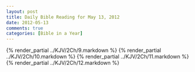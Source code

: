 ```yaml
---
layout: post
title: Daily Bible Reading for May 13, 2012
date: 2012-05-13
comments: true
categories: [Bible in a Year]
---
```

{% render_partial ../KJV/2Ch/9.markdown %}
{% render_partial ../KJV/2Ch/10.markdown %}
{% render_partial ../KJV/2Ch/11.markdown %}
{% render_partial ../KJV/2Ch/12.markdown %}
